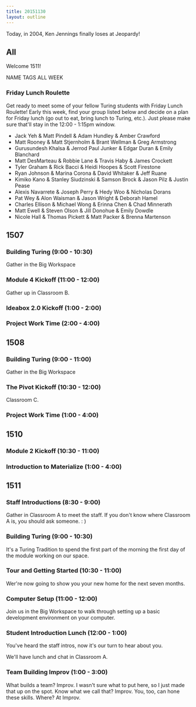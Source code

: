 ```yaml
---
title: 20151130
layout: outline
---
```


Today, in 2004, Ken Jennings finally loses at Jeopardy!

## All

Welcome 1511!

NAME TAGS ALL WEEK

### Friday Lunch Roulette

Get ready to meet some of your fellow Turing students with Friday Lunch
Roulette! Early this week, find your group listed below and decide on a plan
for Friday lunch (go out to eat, bring lunch to Turing, etc.). Just please
make sure that'll stay in the 12:00 - 1:15pm window.

* Jack Yeh & Matt Pindell & Adam Hundley & Amber Crawford
* Matt Rooney & Matt Stjernholm & Brant Wellman & Greg Armstrong
* Gurusundesh Khalsa & Jerrod Paul Junker & Edgar Duran & Emily Blanchard
* Matt DesMarteau & Robbie Lane & Travis Haby & James Crockett
* Tyler Graham & Rick Bacci & Heidi Hoopes & Scott Firestone
* Ryan Johnson & Marina Corona & David Whitaker & Jeff Ruane
* Kimiko Kano & Stanley Siudzinski & Samson Brock & Jason Pilz & Justin Pease
* Alexis Navarrete & Joseph Perry & Hedy Woo & Nicholas Dorans
* Pat Wey & Alon Waisman & Jason Wright & Deborah Hamel
* Charles Ellison & Michael Wong & Erinna Chen & Chad Minnerath
* Matt Ewell & Steven Olson & Jill Donohue & Emily Dowdle
* Nicole Hall & Thomas Pickett & Matt Packer & Brenna Martenson


## 1507

### Building Turing (9:00 - 10:30)

Gather in the Big Workspace

### Module 4 Kickoff (11:00 - 12:00)

Gather up in Classroom B.

### Ideabox 2.0 Kickoff (1:00 - 2:00)

### Project Work Time (2:00 - 4:00)


## 1508

### Building Turing (9:00 - 11:00)

Gather in the Big Workspace

### The Pivot Kickoff (10:30 - 12:00)

Classroom C.

### Project Work Time (1:00 - 4:00)


## 1510

### Module 2 Kickoff (10:30 - 11:00)

### Introduction to Materialize (1:00 - 4:00)


## 1511

### Staff Introductions (8:30 - 9:00)

Gather in Classroom A to meet the staff. If you don't know where Classroom A is,
you should ask someone.  : )

### Building Turing (9:00 - 10:30)

It's a Turing Tradition to spend the first part of the morning the first day
of the module working on our space.

### Tour and Getting Started (10:30 - 11:00)

Wer're now going to show you your new home for the next seven months.

### Computer Setup (11:00 - 12:00)

Join us in the Big Workspace to walk through setting up a basic development
environment on your computer.

### Student Introduction Lunch (12:00 - 1:00)

You've heard the staff intros, now it's our turn to hear about you.

We'll have lunch and chat in Classroom A.

### Team Building Improv (1:00 - 3:00)

What builds a team? Improv. I wasn't sure what to put here, so I just made that up on the spot.
Know what we call that? Improv. You, too, can hone these skills. Where? At Improv.
